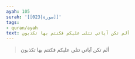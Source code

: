```yaml
---
ayah: 105
surah: '[[023|سورة]]'
tags:
- quran/ayah
text: ألم تكن آياتي تتلى عليكم فكنتم بها تكذبون
---
```

> ألم تكن آياتي تتلى عليكم فكنتم بها تكذبون
